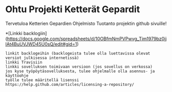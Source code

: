 # Ohtu Projekti Ketterät Gepardit

Tervetuloa Ketterien Gepardien Ohjelmisto Tuotanto projektin github sivuille!

*[Linkki backlogiin] (https://docs.google.com/spreadsheets/d/10OBfmNmPVPwvg_Tim1979bz0jjIAt4BuUVJWD45U0sQ/edit#gid=1)


    linkit backlogeihin (backlogeista tulee olla luettavissa olevat versiot julkisessa internetissä)
    linkki Travisiin
    linkki sovelluksen toimivaan versioon (jos sovellus on verkossa)
    jos kyse työpöytäsovelluksesta, tulee ohjelmalle olla asennus- ja käyttöohje
    työlle tulee määritellä lisenssi https://help.github.com/articles/licensing-a-repository/


